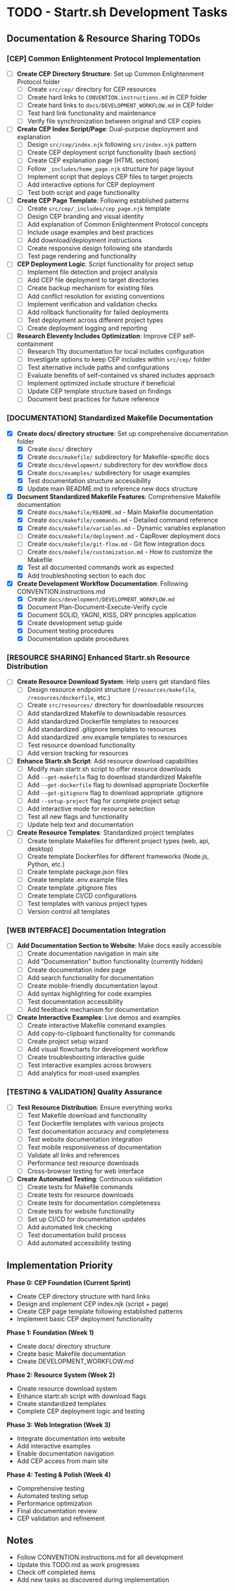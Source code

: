 # TODO - Startr.sh Development Tasks

## Documentation & Resource Sharing TODOs

### **[CEP] Common Enlightenment Protocol Implementation**
- [ ] **Create CEP Directory Structure**: Set up Common Enlightenment Protocol folder
  - [ ] Create `src/cep/` directory for CEP resources
  - [ ] Create hard links to `CONVENTION.instructions.md` in CEP folder
  - [ ] Create hard links to `docs/DEVELOPMENT_WORKFLOW.md` in CEP folder
  - [ ] Test hard link functionality and maintenance
  - [ ] Verify file synchronization between original and CEP copies

- [ ] **Create CEP Index Script/Page**: Dual-purpose deployment and explanation
  - [ ] Design `src/cep/index.njk` following `src/index.njk` pattern
  - [ ] Create CEP deployment script functionality (bash section)
  - [ ] Create CEP explanation page (HTML section)
  - [ ] Follow `_includes/home_page.njk` structure for page layout
  - [ ] Implement script that deploys CEP files to target projects
  - [ ] Add interactive options for CEP deployment
  - [ ] Test both script and page functionality

- [ ] **Create CEP Page Template**: Following established patterns
  - [ ] Create `src/cep/_includes/cep_page.njk` template
  - [ ] Design CEP branding and visual identity
  - [ ] Add explanation of Common Enlightenment Protocol concepts
  - [ ] Include usage examples and best practices
  - [ ] Add download/deployment instructions
  - [ ] Create responsive design following site standards
  - [ ] Test page rendering and functionality

- [ ] **CEP Deployment Logic**: Script functionality for project setup
  - [ ] Implement file detection and project analysis
  - [ ] Add CEP file deployment to target directories
  - [ ] Create backup mechanism for existing files
  - [ ] Add conflict resolution for existing conventions
  - [ ] Implement verification and validation checks
  - [ ] Add rollback functionality for failed deployments
  - [ ] Test deployment across different project types
  - [ ] Create deployment logging and reporting

- [ ] **Research Eleventy Includes Optimization**: Improve CEP self-containment
  - [ ] Research 11ty documentation for local includes configuration
  - [ ] Investigate options to keep CEP includes within `src/cep/` folder
  - [ ] Test alternative include paths and configurations
  - [ ] Evaluate benefits of self-contained vs shared includes approach
  - [ ] Implement optimized include structure if beneficial
  - [ ] Update CEP template structure based on findings
  - [ ] Document best practices for future reference

### **[DOCUMENTATION] Standardized Makefile Documentation**
- [x] **Create docs/ directory structure**: Set up comprehensive documentation folder
  - [x] Create `docs/` directory
  - [x] Create `docs/makefile/` subdirectory for Makefile-specific docs
  - [x] Create `docs/development/` subdirectory for dev workflow docs
  - [x] Create `docs/examples/` subdirectory for usage examples
  - [x] Test documentation structure accessibility
  - [x] Update main README.md to reference new docs structure

- [x] **Document Standardized Makefile Features**: Comprehensive Makefile documentation
  - [x] Create `docs/makefile/README.md` - Main Makefile documentation
  - [x] Create `docs/makefile/commands.md` - Detailed command reference
  - [x] Create `docs/makefile/variables.md` - Dynamic variables explanation
  - [ ] Create `docs/makefile/deployment.md` - CapRover deployment docs
  - [ ] Create `docs/makefile/git-flow.md` - Git flow integration docs
  - [ ] Create `docs/makefile/customization.md` - How to customize the Makefile
  - [x] Test all documented commands work as expected
  - [x] Add troubleshooting section to each doc

- [x] **Create Development Workflow Documentation**: Following CONVENTION.instructions.md
  - [x] Create `docs/development/DEVELOPMENT_WORKFLOW.md` 
  - [x] Document Plan-Document-Execute-Verify cycle
  - [x] Document SOLID, YAGNI, KISS, DRY principles application
  - [x] Create development setup guide
  - [x] Document testing procedures
  - [x] Documentation update procedures

### **[RESOURCE SHARING] Enhanced Startr.sh Resource Distribution**
- [ ] **Create Resource Download System**: Help users get standard files
  - [ ] Design resource endpoint structure (`/resources/makefile`, `/resources/dockerfile`, etc.)
  - [ ] Create `src/resources/` directory for downloadable resources
  - [ ] Add standardized Makefile to downloadable resources
  - [ ] Add standardized Dockerfile templates to resources
  - [ ] Add standardized .gitignore templates to resources
  - [ ] Add standardized .env.example templates to resources
  - [ ] Test resource download functionality
  - [ ] Add version tracking for resources

- [ ] **Enhance Startr.sh Script**: Add resource download capabilities
  - [ ] Modify main startr.sh script to offer resource downloads
  - [ ] Add `--get-makefile` flag to download standardized Makefile
  - [ ] Add `--get-dockerfile` flag to download appropriate Dockerfile
  - [ ] Add `--get-gitignore` flag to download appropriate .gitignore
  - [ ] Add `--setup-project` flag for complete project setup
  - [ ] Add interactive mode for resource selection
  - [ ] Test all new flags and functionality
  - [ ] Update help text and documentation

- [ ] **Create Resource Templates**: Standardized project templates
  - [ ] Create template Makefiles for different project types (web, api, desktop)
  - [ ] Create template Dockerfiles for different frameworks (Node.js, Python, etc.)
  - [ ] Create template package.json files
  - [ ] Create template .env.example files
  - [ ] Create template .gitignore files
  - [ ] Create template CI/CD configurations
  - [ ] Test templates with various project types
  - [ ] Version control all templates

### **[WEB INTERFACE] Documentation Integration**
- [ ] **Add Documentation Section to Website**: Make docs easily accessible
  - [ ] Create documentation navigation in main site
  - [ ] Add "Documentation" button functionality (currently hidden)
  - [ ] Create documentation index page
  - [ ] Add search functionality for documentation
  - [ ] Create mobile-friendly documentation layout
  - [ ] Add syntax highlighting for code examples
  - [ ] Test documentation accessibility
  - [ ] Add feedback mechanism for documentation

- [ ] **Create Interactive Examples**: Live demos and examples
  - [ ] Create interactive Makefile command examples
  - [ ] Add copy-to-clipboard functionality for commands
  - [ ] Create project setup wizard
  - [ ] Add visual flowcharts for development workflow
  - [ ] Create troubleshooting interactive guide
  - [ ] Test interactive examples across browsers
  - [ ] Add analytics for most-used examples

### **[TESTING & VALIDATION] Quality Assurance**
- [ ] **Test Resource Distribution**: Ensure everything works
  - [ ] Test Makefile download and functionality
  - [ ] Test Dockerfile templates with various projects
  - [ ] Test documentation accuracy and completeness
  - [ ] Test website documentation integration
  - [ ] Test mobile responsiveness of documentation
  - [ ] Validate all links and references
  - [ ] Performance test resource downloads
  - [ ] Cross-browser testing for web interface

- [ ] **Create Automated Testing**: Continuous validation
  - [ ] Create tests for Makefile commands
  - [ ] Create tests for resource downloads
  - [ ] Create tests for documentation completeness
  - [ ] Create tests for website functionality
  - [ ] Set up CI/CD for documentation updates
  - [ ] Add automated link checking
  - [ ] Test documentation build process
  - [ ] Add automated accessibility testing

## Implementation Priority

**Phase 0: CEP Foundation (Current Sprint)**
- Create CEP directory structure with hard links
- Design and implement CEP index.njk (script + page)
- Create CEP page template following established patterns
- Implement basic CEP deployment functionality

**Phase 1: Foundation (Week 1)**
- Create docs/ directory structure
- Create basic Makefile documentation
- Create DEVELOPMENT_WORKFLOW.md

**Phase 2: Resource System (Week 2)**
- Create resource download system
- Enhance startr.sh script with download flags
- Create standardized templates
- Complete CEP deployment logic and testing

**Phase 3: Web Integration (Week 3)**
- Integrate documentation into website
- Add interactive examples
- Enable documentation navigation
- Add CEP access from main site

**Phase 4: Testing & Polish (Week 4)**
- Comprehensive testing
- Automated testing setup
- Performance optimization
- Final documentation review
- CEP validation and refinement

## Notes
- Follow CONVENTION.instructions.md for all development
- Update this TODO.md as work progresses
- Check off completed items
- Add new tasks as discovered during implementation
